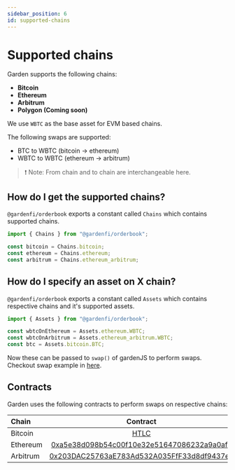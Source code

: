 ```yaml
---
sidebar_position: 6
id: supported-chains
---
```


# Supported chains

Garden supports the following chains:

-   **Bitcoin**
-   **Ethereum**
-   **Arbitrum**
-   **Polygon (Coming soon)**

We use `WBTC` as the base asset for EVM based chains.

The following swaps are supported:

-   BTC to WBTC (bitcoin -> ethereum)
-   WBTC to WBTC (ethereum -> arbitrum)

> ❗ Note:
> From chain and to chain are interchangeable here.

## How do I get the supported chains?

`@gardenfi/orderbook` exports a constant called `Chains` which contains supported chains.

```javascript
import { Chains } from "@gardenfi/orderbook";

const bitcoin = Chains.bitcoin;
const ethereum = Chains.ethereum;
const arbitrum = Chains.ethereum_arbitrum;
```

## How do I specify an asset on X chain?

`@gardenfi/orderbook` exports a constant called `Assets` which contains respective chains and it's supported assets.

```javascript
import { Assets } from "@gardenfi/orderbook";

const wbtcOnEthereum = Assets.ethereum.WBTC;
const wbtcOnArbitrum = Assets.ethereum_arbitrum.WBTC;
const btc = Assets.bitcoin.BTC;
```

Now these can be passed to `swap()` of gardenJS to perform swaps. Checkout swap example in [here](./guides/btc-to-wbtc.md).

## Contracts

Garden uses the following contracts to perform swaps on respective chains:

| Chain    |                                                       Contract                                                        |
| :------- | :-------------------------------------------------------------------------------------------------------------------: |
| Bitcoin  |                     [HTLC](https://github.com/catalogfi/swapper/blob/main/bitcoin/AtomicSwap.ts)                      |
| Ethereum | [0xa5e38d098b54c00f10e32e51647086232a9a0afd](https://etherscan.io/address/0xa5e38d098b54c00f10e32e51647086232a9a0afd) |
| Arbitrum | [0x203DAC25763aE783Ad532A035FfF33d8df9437eE](https://arbiscan.io/address/0x203DAC25763aE783Ad532A035FfF33d8df9437eE)  |
